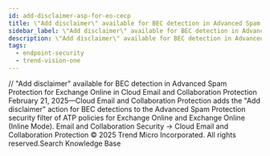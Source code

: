 ```yaml
---
id: add-disclaimer-asp-for-eo-cecp
title: \"Add disclaimer\" available for BEC detection in Advanced Spam Protection for Exchange Online in Cloud Email and Collaboration Protection
sidebar_label: \"Add disclaimer\" available for BEC detection in Advanced Spam Protection for Exchange Online in Cloud Email and Collaboration Protection
description: \"Add disclaimer\" available for BEC detection in Advanced Spam Protection for Exchange Online in Cloud Email and Collaboration Protection
tags:
  - endpoint-security
  - trend-vision-one
---
```


/*<![CDATA[*/ $('#title').html($('meta[name=map-description]').attr('content')); /*]]>*/ "Add disclaimer" available for BEC detection in Advanced Spam Protection for Exchange Online in Cloud Email and Collaboration Protection February 21, 2025—Cloud Email and Collaboration Protection adds the "Add disclaimer" action for BEC detections to the Advanced Spam Protection security filter of ATP policies for Exchange Online and Exchange Online (Inline Mode). Email and Collaboration Security → Cloud Email and Collaboration Protection © 2025 Trend Micro Incorporated. All rights reserved.Search Knowledge Base